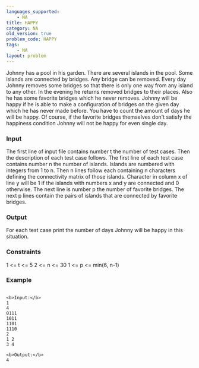 ```yaml
---
languages_supported:
    - NA
title: HAPPY
category: NA
old_version: true
problem_code: HAPPY
tags:
    - NA
layout: problem
---
```

Johnny has a pool in his garden. There are several islands in the pool. Some islands are connected by bridges. Any bridge can be removed. Every day Johnny removes some bridges so that there is only one way from any island to any other. In the evening he returns removed bridges to their places. Also he has some favorite bridges which he never removes. Johnny will be happy if he is able to make a configuration of bridges on the given day which he has never made before. You have to count the amount of days he will be happy. Of course, if the favorite bridges themselves don't satisfy the happiness condition Johnny will not be happy for even single day.

### Input

The first line of input file contains number t the number of test cases. Then the description of each test case follows. The first line of each test case contains number n the number of islands. Islands are numbered with integers from 1 to n. Then n lines follow each containing n characters defining the connectivity matrix of those islands. Character in column x of line y will be 1 if the islands with numbers x and y are connected and 0 otherwise. The next line is number p the number of favorite bridges. The next p lines contain the pairs of islands that are connected by favorite bridges.

### Output

For each test case print the number of days Johnny will be happy in this situation.

### Constraints

1 <= t <= 5
2 <= n <= 30
1 <= p <= min(6, n-1)

### Example

```

<b>Input:</b>
1
4
0111
1011
1101
1110
2
1 2
3 4

<b>Output:</b>
4


```